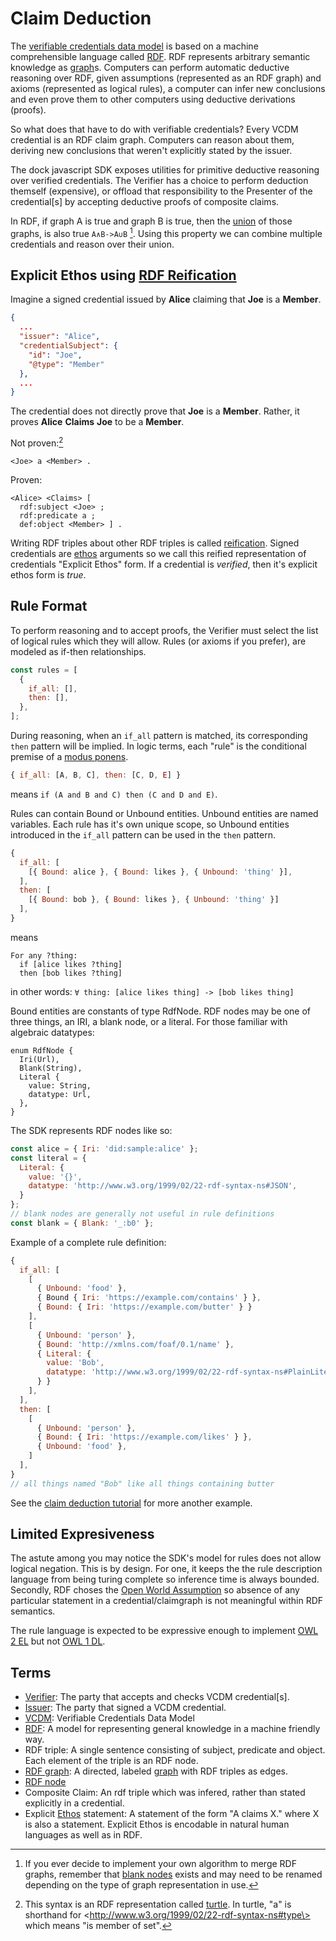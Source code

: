 # Claim Deduction

The [verifiable credentials data model](https://www.w3.org/TR/vc-data-model/) is based on a machine comprehensible language called [RDF](https://www.w3.org/TR/rdf-primer/). RDF represents arbitrary semantic knowledge as [graph](https://en.wikipedia.org/wiki/Graph_(discrete_mathematics))s. Computers can perform automatic deductive reasoning over RDF, given assumptions (represented as an RDF graph) and axioms (represented as logical rules), a computer can infer new conclusions and even prove them to other computers using deductive derivations (proofs).

So what does that have to do with verifiable credentials? Every VCDM credential is an RDF claim graph. Computers can reason about them, deriving new conclusions that weren't explicitly stated by the issuer.

The dock javascript SDK exposes utilities for primitive deductive reasoning over verified credentials. The Verifier has a choice to perform deduction themself (expensive), or offload that responsibility to the Presenter of the credential[s] by accepting deductive proofs of composite claims.

In RDF, if graph A is true and graph B is true, then the [union](https://en.wikipedia.org/wiki/Union_(set_theory)) of those graphs, is also true `A∧B->A∪B` [^1]. Using this property we can combine multiple credentials and reason over their union.

## Explicit Ethos using [RDF Reification](https://en.wikipedia.org/wiki/Modes_of_persuasion#Ethos)

Imagine a signed credential issued by **Alice** claiming that **Joe** is a **Member**.

```json
{
  ...
  "issuer": "Alice",
  "credentialSubject": {
    "id": "Joe",
    "@type": "Member"
  },
  ...
}
```

The credential does not directly prove that **Joe** is a **Member**. Rather, it proves **Alice** **Claims** **Joe** to be a **Member**.

Not proven:[^2]

```turtle
<Joe> a <Member> .
```

Proven:

```turtle
<Alice> <Claims> [
  rdf:subject <Joe> ;
  rdf:predicate a ;
  def:object <Member> ] .
```

Writing RDF triples about other RDF triples is called [reification](https://www.w3.org/wiki/RdfReification). Signed credentials are [ethos](https://en.wikipedia.org/wiki/Modes_of_persuasion#Ethos) arguments so we call this reified representation of credentials "Explicit Ethos" form. If a credential is *verified*, then it's explicit ethos form is *true*.

## Rule Format

To perform reasoning and to accept proofs, the Verifier must select the list of logical rules which they will allow. Rules (or axioms if you prefer), are modeled as if-then relationships.

```js
const rules = [
  {
    if_all: [],
    then: [],
  },
];
```

During reasoning, when an `if_all` pattern is matched, its corresponding `then` pattern will be implied. In logic terms, each "rule" is the conditional premise of a [modus ponens](https://en.wikipedia.org/wiki/Modus_ponens).

```js
{ if_all: [A, B, C], then: [C, D, E] }
```

means `if (A and B and C) then (C and D and E)`.

Rules can contain Bound or Unbound entities. Unbound entities are named variables. Each rule has it's own unique scope, so Unbound entities introduced in the `if_all` pattern can be used in the `then` pattern.

```js
{
  if_all: [
    [{ Bound: alice }, { Bound: likes }, { Unbound: 'thing' }],
  ],
  then: [
    [{ Bound: bob }, { Bound: likes }, { Unbound: 'thing' }]
  ],
}
```

means

```
For any ?thing:
  if [alice likes ?thing]
  then [bob likes ?thing]
```

in other words: `∀ thing: [alice likes thing] -> [bob likes thing]`

Bound entities are constants of type RdfNode. RDF nodes may be one of three things, an IRI, a blank node, or a literal. For those familiar with algebraic datatypes:

```rust,ignore
enum RdfNode {
  Iri(Url),
  Blank(String),
  Literal {
    value: String,
    datatype: Url,
  },
}
```

The SDK represents RDF nodes like so:

```js
const alice = { Iri: 'did:sample:alice' };
const literal = {
  Literal: {
    value: '{}',
    datatype: 'http://www.w3.org/1999/02/22-rdf-syntax-ns#JSON',
  }
};
// blank nodes are generally not useful in rule definitions
const blank = { Blank: '_:b0' };
```

Example of a complete rule definition:

```js
{
  if_all: [
    [
      { Unbound: 'food' },
      { Bound { Iri: 'https://example.com/contains' } },
      { Bound: { Iri: 'https://example.com/butter' } }
    ],
    [
      { Unbound: 'person' },
      { Bound: 'http://xmlns.com/foaf/0.1/name' },
      { Literal: {
        value: 'Bob',
        datatype: 'http://www.w3.org/1999/02/22-rdf-syntax-ns#PlainLiteral',
      } }
    ],
  ],
  then: [
    [
      { Unbound: 'person' },
      { Bound: { Iri: 'https://example.com/likes' } },
      { Unbound: 'food' },
    ]
  ],
}
// all things named "Bob" like all things containing butter
```

See the [claim deduction tutorial](tutorial_claim_deduction.html) for more another example.

## Limited Expresiveness

The astute among you may notice the SDK's model for rules does not allow logical negation. This is by design. For one, it keeps the the rule description language from being turing complete so inference time is always bounded. Secondly, RDF choses the [Open World Assumption](https://en.wikipedia.org/wiki/Open-world_assumption) so absence of any particular statement in a credential/claimgraph is not meaningful within RDF semantics.

The rule language is expected to be expressive enough to implement [OWL 2 EL](https://www.w3.org/TR/owl2-profiles/#OWL_2_EL) but not [OWL 1 DL](https://www.w3.org/TR/owl-ref/).

## Terms

- [Verifier](https://www.w3.org/TR/vc-data-model/#dfn-verifier): The party that accepts and checks VCDM credential[s].
- [Issuer](https://www.w3.org/TR/vc-data-model/#dfn-issuer): The party that signed a VCDM credential.
- [VCDM](https://www.w3.org/TR/vc-data-model/): Verifiable Credentials Data Model
- [RDF](https://en.wikipedia.org/wiki/Resource_Description_Framework): A model for representing general knowledge in a machine friendly way.
- RDF triple: A single sentence consisting of subject, predicate and object. Each element of the triple is an RDF node.
- [RDF graph](https://www.w3.org/TR/rdf-primer/#rdfmodel): A directed, labeled [graph](https://en.wikipedia.org/wiki/Graph_(discrete_mathematics)) with RDF triples as edges.
- [RDF node](https://www.w3.org/TR/rdf-primer/#rdfmodel)
- Composite Claim: An rdf triple which was infered, rather than stated explicitly in a credential.
- Explicit [Ethos](https://en.wikipedia.org/wiki/Modes_of_persuasion#Ethos) statement: A statement of the form "A claims X." where X is also a statement. Explicit Ethos is encodable in natural human languages as well as in RDF.

[^1]: If you ever decide to implement your own algorithm to merge RDF graphs, remember that [blank nodes](https://www.w3.org/TR/rdf11-concepts/#section-blank-nodes) exists and may need to be renamed depending on the type of graph representation in use.

[^2]: This syntax is an RDF representation called [turtle](https://www.w3.org/TR/turtle/). In turtle, "a" is shorthand for \<http://www.w3.org/1999/02/22-rdf-syntax-ns#type\> which means "is member of set".
